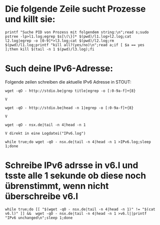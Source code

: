 # Die folgende Zeile sucht Prozesse und killt sie:

    printf "Suche PID von Prozess mit folgendem string:\n";read s;sudo pstree -lp>l1.log;egrep $s[\(\}]* $(pwd)/l1.log>l2.log;cat l2.log|egrep -o [0-9]*>l3.log;cat $(pwd)/l2.log;rm $(pwd)/l1.log;printf "kill all?(yes/no)\n";read a;if [ $a == yes ];then kill $(tail -n 1 $(pwd)/l3.log);fi


# Such deine IPv6-Adresse:
Folgende zeilen schreiben die aktuelle IPv6 Adresse in STOUT:

    wget -qO - http://stdio.be|grep title|egrep -o [:0-9a-f]+{8}
    
    V
    
    wget -qO - http://stdio.be|head -n 1|egrep -o [:0-9a-f]+{8}
    
    V
    
    wget -qO - nsx.de|tail -n 4|head -n 1
    
    V direkt in eine Logdatei("IPv6.log")
    
    while true;do wget -qO - nsx.de|tail -n 4|head -n 1 >IPv6.log;sleep 1;done

# Schreibe IPv6 adrsse in v6.l und tsste alle 1 sekunde ob diese noch übrenstimmt, wenn nicht überschreibe v6.l
    while true;do [[ "$(wget -qO - nsx.de|tail -n 4|head -n 1)" != "$(cat v6.l)" ]] &&  wget -qO - nsx.de|tail -n 4|head -n 1 >v6.l||printf "IPv6 unchanged\n";sleep 1;done
